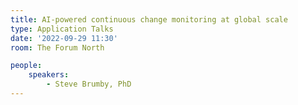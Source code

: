 ```yaml
---
title: AI-powered continuous change monitoring at global scale 
type: Application Talks
date: '2022-09-29 11:30'
room: The Forum North

people:
    speakers:
        - Steve Brumby, PhD
---
```


